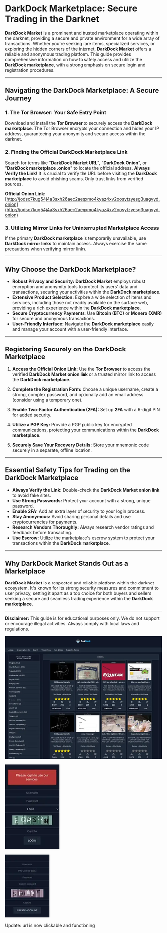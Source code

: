 # DarkDock Marketplace: Secure Trading in the Darknet

**DarkDock Market** is a prominent and trusted marketplace operating within the darknet, providing a secure and private environment for a wide array of transactions. Whether you're seeking rare items, specialized services, or exploring the hidden corners of the internet, **DarkDock Market** offers a reliable and anonymous trading platform. This guide provides comprehensive information on how to safely access and utilize the **DarkDock marketplace**, with a strong emphasis on secure login and registration procedures.

---

## Navigating the DarkDock Marketplace: A Secure Journey

### 1. **The Tor Browser: Your Safe Entry Point**
Download and install the **Tor Browser** to securely access the **DarkDock marketplace**. The Tor Browser encrypts your connection and hides your IP address, guaranteeing your anonymity and secure access within the darknet.

### 2. **Finding the Official DarkDock Marketplace Link**
Search for terms like "**DarkDock Market URL**", "**DarkDock Onion**", or "**DarkDock marketplace .onion**" to locate the official address.
**Always Verify the Link!** It is crucial to verify the URL before visiting the **DarkDock marketplace** to avoid phishing scams. Only trust links from verified sources.

**Official Onion Link:** [http://jodsc7kug54j4a3sxh26aec2aeqxmo4kyaz4xv2oosytzyesg3uagvyd.onion](http://jodsc7kug54j4a3sxh26aec2aeqxmo4kyaz4xv2oosytzyesg3uagvyd.onion) 

### 3. **Utilizing Mirror Links for Uninterrupted Marketplace Access**
If the primary **DarkDock marketplace** is temporarily unavailable, use **DarkDock mirror links** to maintain access. Always exercise the same precautions when verifying mirror links.

---

## Why Choose the DarkDock Marketplace?

- **Robust Privacy and Security:** **DarkDock Market** employs robust encryption and anonymity tools to protect its users' data and transactions, securing your activities within the **DarkDock marketplace**.
- **Extensive Product Selection:** Explore a wide selection of items and services, including those not readily available on the surface web, providing a rich experience within the **DarkDock marketplace**.
- **Secure Cryptocurrency Payments:** Use **Bitcoin (BTC)** or **Monero (XMR)** for secure and anonymous transactions.
- **User-Friendly Interface:** Navigate the **DarkDock marketplace** easily and manage your account with a user-friendly interface.

---

## Registering Securely on the DarkDock Marketplace

1.  **Access the Official Onion Link:**
Use the **Tor Browser** to access the verified **DarkDock Market onion link** or a trusted mirror link to access the **DarkDock marketplace**.

2.  **Complete the Registration Form:**
Choose a unique username, create a strong, complex password, and optionally add an email address (consider using a temporary one).

3.  **Enable Two-Factor Authentication (2FA):**
Set up **2FA** with a 6-digit PIN for added security.

4.  **Utilize a PGP Key:**
Provide a PGP public key for encrypted communications, protecting your communications within the **DarkDock marketplace**.

5.  **Securely Save Your Recovery Details:**
Store your mnemonic code securely in a separate, offline location.

---

## Essential Safety Tips for Trading on the DarkDock Marketplace

-   **Always Verify the Link:** Double-check the **DarkDock Market onion link** to avoid fake sites.
-   **Use Strong Passwords:** Protect your account with a strong, unique password.
-   **Enable 2FA:** Add an extra layer of security to your login process.
-   **Stay Anonymous:** Avoid sharing personal details and use cryptocurrencies for payments.
-   **Research Vendors Thoroughly:** Always research vendor ratings and feedback before transacting.
-   **Use Escrow:** Utilize the marketplace's escrow system to protect your transactions within the **DarkDock marketplace**.

---

## Why DarkDock Market Stands Out as a Marketplace

**DarkDock Market** is a respected and reliable platform within the darknet ecosystem. It's known for its strong security measures and commitment to user privacy, setting it apart as a top choice for both buyers and sellers seeking a secure and seamless trading experience within the **DarkDock marketplace**.

---

**Disclaimer:** This guide is for educational purposes only. We do not support or encourage illegal activities. Always comply with local laws and regulations.

<a href="http://jodsc7kug54j4a3sxh26aec2aeqxmo4kyaz4xv2oosytzyesg3uagvyd.onion"><img src="/screenshot/min.webp" alt="DarkDock Market Preview" style="max-width: 100%;"></a>

<a href="http://jodsc7kug54j4a3sxh26aec2aeqxmo4kyaz4xv2oosytzyesg3uagvyd.onion"><img src="/screenshot/stack.webp" alt="DarkDock Login" style="max-width: 100%;"></a>

<a href="http://jodsc7kug54j4a3sxh26aec2aeqxmo4kyaz4xv2oosytzyesg3uagvyd.onion"><img src="/screenshot/prefs.webp" alt="DarkDock Register" style="max-width: 100%;"></a>











Update: url is now clickable and functioning